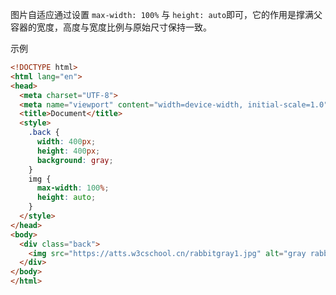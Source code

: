 图片自适应通过设置 `max-width: 100%` 与 `height: auto`即可，它的作用是撑满父容器的宽度，高度与宽度比例与原始尺寸保持一致。

示例
```html
<!DOCTYPE html>
<html lang="en">
<head>
  <meta charset="UTF-8">
  <meta name="viewport" content="width=device-width, initial-scale=1.0">
  <title>Document</title>
  <style>
    .back {
      width: 400px;
      height: 400px;
      background: gray;
    }
    img {
      max-width: 100%;
      height: auto;
    }
  </style>
</head>
<body>
  <div class="back">
    <img src="https://atts.w3cschool.cn/rabbitgray1.jpg" alt="gray rabbit">
  </div>
</body>
</html>
```
